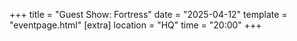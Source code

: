 +++
title = "Guest Show: Fortress"
date = "2025-04-12"
template = "eventpage.html"
[extra]
location = "HQ"
time = "20:00"
+++
